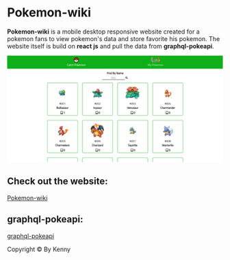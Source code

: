 # Pokemon-wiki
**Pokemon-wiki** is a mobile desktop responsive website created for a pokemon fans to view pokemon's data and store favorite his pokemon. The website itself is build on **react js** and pull the data from **graphql-pokeapi**.

![Home](web_img.png)

##  Check out the website: 
[Pokemon-wiki](https://pokemon-wiki.herokuapp.com/)
	
	
## graphql-pokeapi:
[graphql-pokeapi](https://github.com/mazipan/graphql-pokeapi)

Copyright © By Kenny

